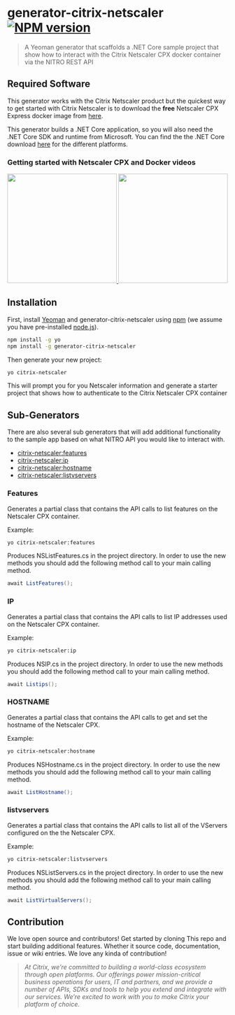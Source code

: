 # generator-citrix-netscaler [![NPM version][npm-image]][npm-url] 
> A Yeoman generator that scaffolds a .NET Core sample project 
that show how to interact with the Citrix Netscaler CPX docker container
via the NITRO REST API

## Required Software
This generator works with the Citrix Netscaler product but the quickest
way to get started with Citrix Netscaler is to download the **free** Netscaler CPX Express
docker image from [here](http://www.microloadbalancer.com). 

This generator builds a .NET Core application, so you will also
need the .NET Core SDK and runtime from Microsoft. You can find
the the .NET Core download [here](https://www.microsoft.com/net/core) for the different platforms.

### Getting started with Netscaler CPX and Docker videos
<a href="https://www.youtube.com/watch?v=nq77i4h1VAo" target="_new">
<img src="https://img.youtube.com/vi/nq77i4h1VAo/0.jpg" width="250">
</a>

<a href="https://www.youtube.com/watch?v=FPlCoUeF4VE" target="_new">
<img src="https://img.youtube.com/vi/FPlCoUeF4VE/0.jpg" width="250">
</a>

## Installation
First, install [Yeoman](http://yeoman.io) and generator-citrix-netscaler using [npm](https://www.npmjs.com/) (we assume you have pre-installed [node.js](https://nodejs.org/)).

```bash
npm install -g yo
npm install -g generator-citrix-netscaler
```

Then generate your new project:

```bash
yo citrix-netscaler
```

This will prompt you for you Netscaler information and generate a starter project that shows how to authenticate to the 
Citrix Netscaler CPX container

## Sub-Generators
There are also several sub generators that will add additional functionality to the sample
app based on what NITRO API you would like to interact with.
    
* [citrix-netscaler:features](#features)
* [citrix-netscaler:ip](#ip)
* [citrix-netscaler:hostname](#hostname)
* [citrix-netscaler:listvservers](#listvservers)

### Features
Generates a partial class that contains the API calls to list features
on the Netscaler CPX container.

Example:
```bash
yo citrix-netscaler:features
```
Produces NSListFeatures.cs in the project directory. In order to use the new methods
you should add the following method call to your main calling method.
```csharp
await ListFeatures();
```

### IP
Generates a partial class that contains the API calls to list IP addresses
used on the Netscaler CPX container.

Example:
```bash
yo citrix-netscaler:ip
```
Produces NSIP.cs in the project directory. In order to use the new methods
you should add the following method call to your main calling method.
```csharp
await Listips();
```

### HOSTNAME
Generates a partial class that contains the API calls to get and set the
hostname of the Netscaler CPX.

Example:
```bash
yo citrix-netscaler:hostname
```
Produces NSHostname.cs in the project directory. In order to use the new methods
you should add the following method call to your main calling method.
```csharp
await ListHostname();
```

### listvservers
Generates a partial class that contains the API calls to list
all of the VServers configured on the the Netscaler CPX.

Example:
```bash
yo citrix-netscaler:listvservers
```
Produces NSListServers.cs in the project directory. In order to use the new methods
you should add the following method call to your main calling method.
```csharp
await ListVirtualServers();
```

## Contribution
We love open source and contributors! Get started by cloning This
repo and start building additional features. Whether it source code,
documentation, issue or wiki entries. We love any kinda of contribution!

> *At Citrix, we’re committed to building a world-class ecosystem 
through open platforms. Our offerings power mission-critical business 
operations for users, IT and partners, and we provide a number of APIs, 
SDKs and tools to help you extend and integrate with our services. We’re excited to work
 with you to make Citrix your platform of choice.*

[npm-image]: https://badge.fury.io/js/generator-citrix-netscaler.svg
[npm-url]: https://npmjs.org/package/generator-citrix-netscaler


